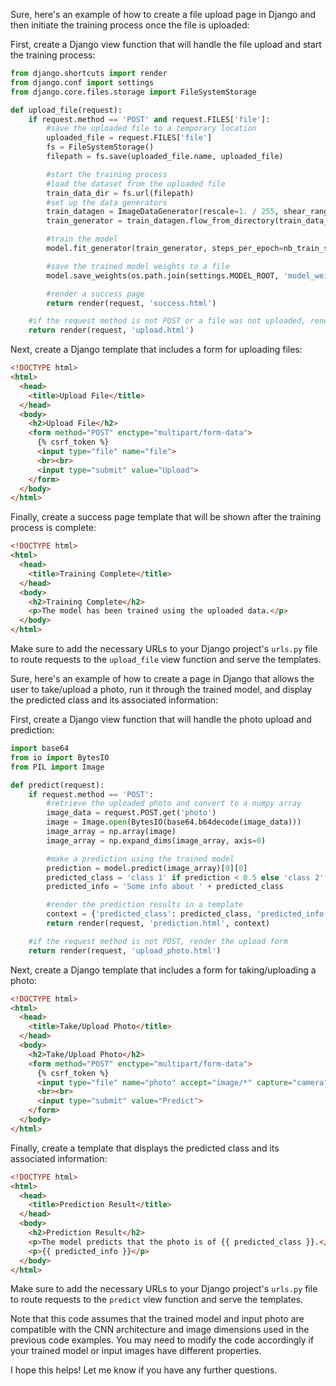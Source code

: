 Sure, here's an example of how to create a file upload page in Django and then initiate the training process once the file is uploaded:

First, create a Django view function that will handle the file upload and start the training process:

```python
from django.shortcuts import render
from django.conf import settings
from django.core.files.storage import FileSystemStorage

def upload_file(request):
    if request.method == 'POST' and request.FILES['file']:
        #save the uploaded file to a temporary location
        uploaded_file = request.FILES['file']
        fs = FileSystemStorage()
        filepath = fs.save(uploaded_file.name, uploaded_file)

        #start the training process
        #load the dataset from the uploaded file
        train_data_dir = fs.url(filepath)
        #set up the data generators
        train_datagen = ImageDataGenerator(rescale=1. / 255, shear_range=0.2, zoom_range=0.2, horizontal_flip=True)
        train_generator = train_datagen.flow_from_directory(train_data_dir, target_size=(img_width, img_height), batch_size=batch_size, class_mode='binary')

        #train the model
        model.fit_generator(train_generator, steps_per_epoch=nb_train_samples // batch_size, epochs=epochs, validation_data=validation_generator, validation_steps=nb_validation_samples // batch_size)

        #save the trained model weights to a file
        model.save_weights(os.path.join(settings.MODEL_ROOT, 'model_weights.h5'))

        #render a success page
        return render(request, 'success.html')

    #if the request method is not POST or a file was not uploaded, render the upload form
    return render(request, 'upload.html')
```

Next, create a Django template that includes a form for uploading files:

```html
<!DOCTYPE html>
<html>
  <head>
    <title>Upload File</title>
  </head>
  <body>
    <h2>Upload File</h2>
    <form method="POST" enctype="multipart/form-data">
      {% csrf_token %}
      <input type="file" name="file">
      <br><br>
      <input type="submit" value="Upload">
    </form>
  </body>
</html>
```

Finally, create a success page template that will be shown after the training process is complete:

```html
<!DOCTYPE html>
<html>
  <head>
    <title>Training Complete</title>
  </head>
  <body>
    <h2>Training Complete</h2>
    <p>The model has been trained using the uploaded data.</p>
  </body>
</html>
```

Make sure to add the necessary URLs to your Django project's `urls.py` file to route requests to the `upload_file` view function and serve the templates.


Sure, here's an example of how to create a page in Django that allows the user to take/upload a photo, run it through the trained model, and display the predicted class and its associated information:

First, create a Django view function that will handle the photo upload and prediction:

```python
import base64
from io import BytesIO
from PIL import Image

def predict(request):
    if request.method == 'POST':
        #retrieve the uploaded photo and convert to a numpy array
        image_data = request.POST.get('photo')
        image = Image.open(BytesIO(base64.b64decode(image_data)))
        image_array = np.array(image)
        image_array = np.expand_dims(image_array, axis=0)

        #make a prediction using the trained model
        prediction = model.predict(image_array)[0][0]
        predicted_class = 'class 1' if prediction < 0.5 else 'class 2'
        predicted_info = 'Some info about ' + predicted_class

        #render the prediction results in a template
        context = {'predicted_class': predicted_class, 'predicted_info': predicted_info}
        return render(request, 'prediction.html', context)

    #if the request method is not POST, render the upload form
    return render(request, 'upload_photo.html')
```

Next, create a Django template that includes a form for taking/uploading a photo:

```html
<!DOCTYPE html>
<html>
  <head>
    <title>Take/Upload Photo</title>
  </head>
  <body>
    <h2>Take/Upload Photo</h2>
    <form method="POST" enctype="multipart/form-data">
      {% csrf_token %}
      <input type="file" name="photo" accept="image/*" capture="camera">
      <br><br>
      <input type="submit" value="Predict">
    </form>
  </body>
</html>
```

Finally, create a template that displays the predicted class and its associated information:

```html
<!DOCTYPE html>
<html>
  <head>
    <title>Prediction Result</title>
  </head>
  <body>
    <h2>Prediction Result</h2>
    <p>The model predicts that the photo is of {{ predicted_class }}.</p>
    <p>{{ predicted_info }}</p>
  </body>
</html>
```

Make sure to add the necessary URLs to your Django project's `urls.py` file to route requests to the `predict` view function and serve the templates.

Note that this code assumes that the trained model and input photo are compatible with the CNN architecture and image dimensions used in the previous code examples. You may need to modify the code accordingly if your trained model or input images have different properties.

I hope this helps! Let me know if you have any further questions.

